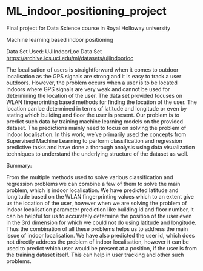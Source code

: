 # ML_indoor_positioning_project
Final project for Data Science course in Royal Holloway university

Machine learning based indoor positioning

Data Set Used: UJIIndoorLoc Data Set
  https://archive.ics.uci.edu/ml/datasets/ujiindoorloc
  

The localisation of users is straightforward when it comes to outdoor localisation as the GPS signals are strong and it is easy to track a user outdoors. However, the problem occurs when a user is to be located indoors where GPS signals are very weak and cannot be used for determining the location of the user. The data set provided focuses on WLAN fingerprinting based methods for finding the location of the user. The location can be determined in terms of latitude and longitude or even by stating which building and floor the user is present. Our problem is to predict such data by training machine learning models on the provided dataset. The predictions mainly need to focus on solving the problem of indoor localisation. In this work, we’ve primarily used the concepts from Supervised Machine Learning to perform classification and regression predictive tasks and have done a thorough analysis using data visualization techniques to understand the underlying structure of the dataset as well.



Summary:

From the multiple methods used to solve various classification and regression problems we can combine a few of them to solve the main problem, which is indoor localisation. We have predicted latitude and longitude based on the WLAN fingerprinting values which to an extent give us the location of the user, however when we are solving the problem of indoor localisation parameter prediction like building id and floor number, it can be helpful for us to accurately determine the position of the user even in the 3rd dimension for which we could not do using latitude and longitude. Thus the combination of all these problems helps us to address the main issue of indoor localisation. We have also predicted the user id, which does not directly address the problem of indoor localisation, however it can be used to predict which user would be present at a position, if the user is from the training dataset itself. This can help in user tracking and other such problems.
